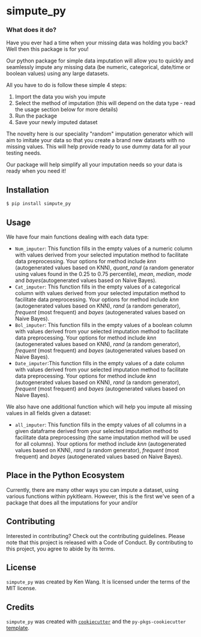 # simpute_py

### What does it do?
Have you ever had a time when your missing data was holding you back? Well then this package is for you!

Our python package for simple data imputation will allow you to quickly and seamlessly impute any missing data (be numeric, categorical, date/time or boolean values) using any large datasets. 

All you have to do is follow these simple 4 steps:
 1. Import the data you wish you impute
 2. Select the method of imputation (this will depend on the data type - read the usage section below for more details)
 3. Run the package
 4. Save your newly imputed dataset

The novelty here is our speciality "random" imputation generator which will aim to imitate your data so that you create a brand new datasets with no missing values. This will help provide ready to use dummy data for all your testing needs.

Our package will help simplify all your imputation needs so your data is ready when you need it!

## Installation

```bash
$ pip install simpute_py
```

## Usage

We have four main functions dealing with each data type:
- `Num_imputer`: This function fills in the empty values of a numeric column with values derived from your selected imputation method to facilitate data preprocessing. Your options for method include _knn_ (autogenerated values based on KNN), *quant_rand* (a random generator using values found in the 0.25 to 0.75 percentile), _mean_, _median_, _mode_ and _bayes_(autogenerated values based on Naive Bayes). 
- `Cat_imputer`: This function fills in the empty values of a categorical column with values derived from your selected imputation method to facilitate data preprocessing. Your options for method include _knn_ (autogenerated values based on KNN), *rand* (a random generator), _frequent_ (most frequent) and _bayes_ (autogenerated values based on Naive Bayes).
- `Bol_imputer`: This function fills in the empty values of a boolean column with values derived from your selected imputation method to facilitate data preprocessing. Your options for method include _knn_ (autogenerated values based on KNN), *rand* (a random generator), _frequent_ (most frequent) and _bayes_ (autogenerated values based on Naive Bayes).
- `Date_imputer`:This function fills in the empty values of a date column with values derived from your selected imputation method to facilitate data preprocessing. Your options for method include _knn_ (autogenerated values based on KNN), *rand* (a random generator), _frequent_ (most frequent) and _bayes_ (autogenerated values based on Naive Bayes).

We also have one additional function which will help you impute all missing values in all fields given a dataset:
- `all_imputer`: This function fills in the empty values of all columns in a given dataframe derived from your selected imputation method to facilitate data preprocessing (the same imputation method will be used for all columns).  Your options for method include _knn_ (autogenerated values based on KNN), *rand* (a random generator), _frequent_ (most frequent) and _bayes_ (autogenerated values based on Naive Bayes).


## Place in the Python Ecosystem

Currently, there are many other ways you can impute a dataset, using various functions within pykitlearn. However, this is the first we've seen of a package that does all the imputations for your and/or 

## Contributing

Interested in contributing? Check out the contributing guidelines. Please note that this project is released with a Code of Conduct. By contributing to this project, you agree to abide by its terms.

## License

`simpute_py` was created by Ken Wang. It is licensed under the terms of the MIT license.

## Credits

`simpute_py` was created with [`cookiecutter`](https://cookiecutter.readthedocs.io/en/latest/) and the `py-pkgs-cookiecutter` [template](https://github.com/py-pkgs/py-pkgs-cookiecutter).

